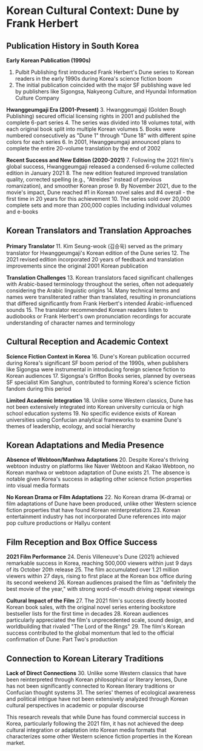 # Korean Cultural Context: Dune by Frank Herbert

## Publication History in South Korea

**Early Korean Publication (1990s)**
1. Pulbit Publishing first introduced Frank Herbert's Dune series to Korean readers in the early 1990s during Korea's science fiction boom
2. The initial publication coincided with the major SF publishing wave led by publishers like Sigongsa, Nakyeong Culture, and Hyundai Information Culture Company

**Hwanggeumgaji Era (2001-Present)**
3. Hwanggeumgaji (Golden Bough Publishing) secured official licensing rights in 2001 and published the complete 6-part series
4. The series was divided into 18 volumes total, with each original book split into multiple Korean volumes
5. Books were numbered consecutively as "Dune 1" through "Dune 18" with different spine colors for each series
6. In 2001, Hwanggeumgaji announced plans to complete the entire 20-volume translation by the end of 2002

**Recent Success and New Edition (2020-2021)**
7. Following the 2021 film's global success, Hwanggeumgaji released a condensed 6-volume collected edition in January 2021
8. The new edition featured improved translation quality, corrected spelling (e.g., "Atreides" instead of previous romanization), and smoother Korean prose
9. By November 2021, due to the movie's impact, Dune reached #1 in Korean novel sales and #4 overall - the first time in 20 years for this achievement
10. The series sold over 20,000 complete sets and more than 200,000 copies including individual volumes and e-books

## Korean Translators and Translation Approaches

**Primary Translator**
11. Kim Seung-wook (김승욱) served as the primary translator for Hwanggeumgaji's Korean edition of the Dune series
12. The 2021 revised edition incorporated 20 years of feedback and translation improvements since the original 2001 Korean publication

**Translation Challenges**
13. Korean translators faced significant challenges with Arabic-based terminology throughout the series, often not adequately considering the Arabic linguistic origins
14. Many technical terms and names were transliterated rather than translated, resulting in pronunciations that differed significantly from Frank Herbert's intended Arabic-influenced sounds
15. The translator recommended Korean readers listen to audiobooks or Frank Herbert's own pronunciation recordings for accurate understanding of character names and terminology

## Cultural Reception and Academic Context

**Science Fiction Context in Korea**
16. Dune's Korean publication occurred during Korea's significant SF boom period of the 1990s, when publishers like Sigongsa were instrumental in introducing foreign science fiction to Korean audiences
17. Sigongsa's Griffon Books series, planned by overseas SF specialist Kim Sanghun, contributed to forming Korea's science fiction fandom during this period

**Limited Academic Integration**
18. Unlike some Western classics, Dune has not been extensively integrated into Korean university curricula or high school education systems
19. No specific evidence exists of Korean universities using Confucian analytical frameworks to examine Dune's themes of leadership, ecology, and social hierarchy

## Korean Adaptations and Media Presence

**Absence of Webtoon/Manhwa Adaptations**
20. Despite Korea's thriving webtoon industry on platforms like Naver Webtoon and Kakao Webtoon, no Korean manhwa or webtoon adaptation of Dune exists
21. The absence is notable given Korea's success in adapting other science fiction properties into visual media formats

**No Korean Drama or Film Adaptations**
22. No Korean drama (K-drama) or film adaptations of Dune have been produced, unlike other Western science fiction properties that have found Korean reinterpretations
23. Korean entertainment industry has not incorporated Dune references into major pop culture productions or Hallyu content

## Film Reception and Box Office Success

**2021 Film Performance**
24. Denis Villeneuve's Dune (2021) achieved remarkable success in Korea, reaching 500,000 viewers within just 9 days of its October 20th release
25. The film accumulated over 1.21 million viewers within 27 days, rising to first place at the Korean box office during its second weekend
26. Korean audiences praised the film as "definitely the best movie of the year," with strong word-of-mouth driving repeat viewings

**Cultural Impact of the Film**
27. The 2021 film's success directly boosted Korean book sales, with the original novel series entering bookstore bestseller lists for the first time in decades
28. Korean audiences particularly appreciated the film's unprecedented scale, sound design, and worldbuilding that rivaled "The Lord of the Rings"
29. The film's Korean success contributed to the global momentum that led to the official confirmation of Dune: Part Two's production

## Connection to Korean Literary Traditions

**Lack of Direct Connections**
30. Unlike some Western classics that have been reinterpreted through Korean philosophical or literary lenses, Dune has not been significantly connected to Korean literary traditions or Confucian thought systems
31. The series' themes of ecological awareness and political intrigue have not been extensively analyzed through Korean cultural perspectives in academic or popular discourse

This research reveals that while Dune has found commercial success in Korea, particularly following the 2021 film, it has not achieved the deep cultural integration or adaptation into Korean media formats that characterizes some other Western science fiction properties in the Korean market.